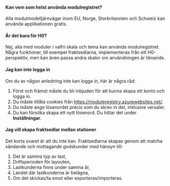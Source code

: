 ﻿#### Kan vem som helst använda modulregistret?
Alla modulmodelljärnvägar inom EU, Norge, Storbritannien och Schweiz
kan använda applikationen gratis.

#### Är det bara för H0?
Nej, alla med moduler i valfri skala och tema kan använda modulregistret.
Några funktioner, till exempel fraktsedlarna, implementeras från
ett H0-perspektiv, men kan även passa andra skalor om användningen är liknande.
#### Jag kan inte logga in
Om du av någon anledning inte kan logga in, här är några råd:
1. Först och främst måste du bli inbjuden för att kunna skapa ett konto och logga in.
2. Du måste tillåta cookies från https://moduleregistry.azurewebsites.net/.
3. Du måste ange lösenordet precis som du skrev in det, inklusive versaler.
4. Du kan försöka skapa ett nytt lösenord. Du hittar det under **Inställningar**.

#### Jag vill skapa fraktsedlar mellan stationer
Det korta svaret är att du inte kan.
Fraktsedlarna skapas genom att matcha sändande och mottagande godskunder med hänsyn till:
1) Det är samma typ av last,
2) Driftsperioden för layouten,
3) Lastkunderna finns under samma år,
4) Landet där lastkunderna är belägna,
5) Om det skickas/ta emot eller exporteras/importeras.



